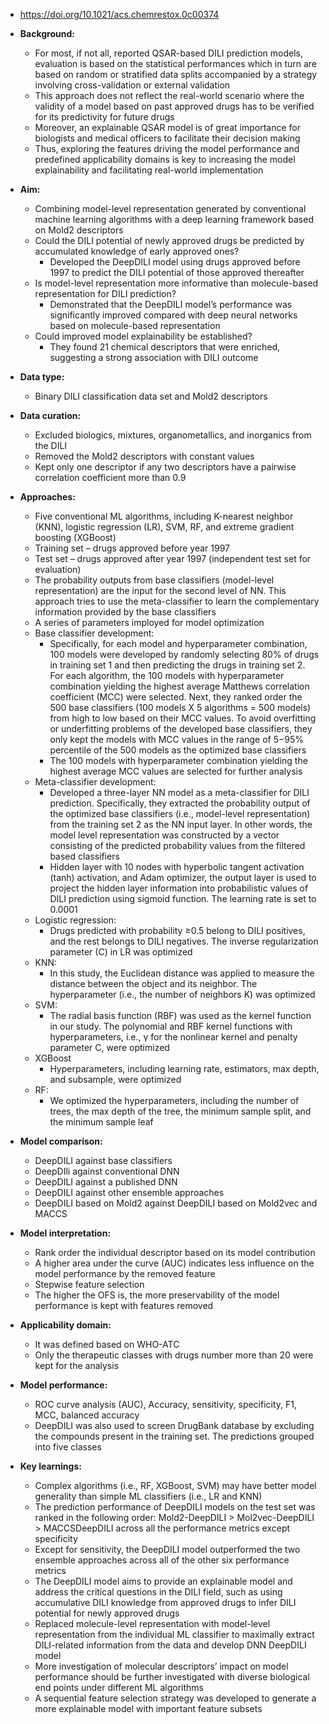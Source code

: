 * https://doi.org/10.1021/acs.chemrestox.0c00374

* **Background:** 
  * For most, if not all, reported QSAR-based DILI prediction models, evaluation is based on the statistical performances which in turn are based on random or stratified data splits accompanied by a strategy involving cross-validation or external validation
  * This approach does not reflect the real-world scenario where the validity of a model based on past approved drugs has to be verified for its predictivity for future drugs
  * Moreover, an explainable QSAR model is of great importance for biologists and medical officers to facilitate their decision making
  * Thus, exploring the features driving the model performance and predefined applicability domains is key to increasing the model explainability and facilitating real-world implementation

* **Aim:** 
  * Combining model-level representation generated by conventional machine learning algorithms with a deep learning framework based on Mold2 descriptors
  * Could the DILI potential of newly approved drugs be predicted by accumulated knowledge of early approved ones?
    * Developed the DeepDILI model using drugs approved before 1997 to predict the DILI potential of those approved thereafter
  * Is model-level representation more informative than molecule-based representation for DILI prediction?
    * Demonstrated that the DeepDILI model’s performance was significantly improved compared with deep neural networks based on molecule-based representation
  * Could improved model explainability be established?
    * They found 21 chemical descriptors that were enriched, suggesting a strong association with DILI outcome

* **Data type:** 
  * Binary DILI classification data set and Mold2 descriptors

* **Data curation:**
  * Excluded biologics, mixtures, organometallics, and inorganics from the DILI
  * Removed the Mold2 descriptors with constant values
  * Kept only one descriptor if any two descriptors have a pairwise correlation coefficient more than 0.9

* **Approaches:**
   * Five conventional ML algorithms, including K-nearest neighbor (KNN), logistic regression (LR), SVM, RF, and extreme gradient boosting (XGBoost)
   * Training set – drugs approved before year 1997
   * Test set – drugs approved after year 1997 (independent test set for evaluation)
   * The probability outputs from base classifiers (model-level representation) are the input for the second level of NN. This approach tries to use the meta-classifier to learn the complementary information provided by the base classifiers
   * A series of parameters imployed for model optimization
   * Base classifier development:
     * Specifically, for each model and hyperparameter combination, 100 models were developed by randomly selecting 80% of drugs in training set 1 and then predicting the drugs in training set 2. For each algorithm, the 100 models with hyperparameter combination yielding the highest average Matthews correlation coefficient (MCC) were selected. Next, they ranked order the 500 base classifiers (100 models X 5 algorithms = 500 models) from high to low based on their MCC values. To avoid overfitting or underfitting problems of the developed base classifiers, they only kept the models with MCC values in the range of 5−95% percentile of the 500 models as the optimized base classifiers
     * The 100 models with hyperparameter combination yielding the highest average MCC values are selected for further analysis
  * Meta-classifier development:
    * Developed a three-layer NN model as a meta-classifier for DILI prediction. Specifically, they extracted the probability output of the optimized base classifiers (i.e., model-level representation) from the training set 2 as the NN input layer. In other words, the model level representation was constructed by a vector consisting of the predicted probability values from the filtered based classifiers
    * Hidden layer with 10 nodes with hyperbolic tangent activation (tanh) activation, and Adam optimizer, the output layer is used to project the hidden layer information into probabilistic values of DILI prediction using sigmoid function. The learning rate is set to 0.0001
  * Logistic regression:
    * Drugs predicted with probability ≥0.5 belong to DILI positives, and the rest belongs to DILI negatives. The inverse regularization parameter (C) in LR was optimized
  * KNN:
    * In this study, the Euclidean distance was applied to measure the distance between the object and its neighbor. The hyperparameter (i.e., the number of neighbors K) was optimized
  * SVM:
    * The radial basis function (RBF) was used as the kernel function in our study. The polynomial and RBF kernel functions with hyperparameters, i.e., γ for the nonlinear kernel and penalty parameter C, were optimized
  * XGBoost
    * Hyperparameters, including learning rate, estimators, max depth, and subsample, were optimized
  * RF:
    * We optimized the hyperparameters, including the number of trees, the max depth of the tree, the minimum sample split, and the minimum sample leaf

* **Model comparison:**
  * DeepDILI against base classifiers
  * DeepDIli against conventional DNN
  * DeepDILI against a published DNN
  * DeepDILI against other ensemble approaches
  * DeepDILI based on Mold2 against DeepDILI based on Mold2vec and MACCS

* **Model interpretation:**
  * Rank order the individual descriptor based on its model contribution
  * A higher area under the curve (AUC) indicates less influence on the model performance by the removed feature
  * Stepwise feature selection
  * The higher the OFS is, the more preservability of the model performance is kept with features removed

* **Applicability domain:**
  * It was defined based on WHO-ATC
  * Only the therapeutic classes with drugs number more than 20 were kept for the analysis

* **Model performance:**
  * ROC curve analysis (AUC), Accuracy, sensitivity, specificity, F1, MCC, balanced accuracy
  * DeepDILI was also used to screen DrugBank database by excluding the compounds present in the training set. The predictions grouped into five classes

* **Key learnings:**
  * Complex algorithms (i.e., RF, XGBoost, SVM) may have better model generality than simple ML classifiers (i.e., LR and KNN)
  * The prediction performance of DeepDILI models on the test set was ranked in the following order: Mold2-DeepDILI > Mol2vec-DeepDILI > MACCSDeepDILI across all the performance metrics except specificity
  * Except for sensitivity, the DeepDILI model outperformed the two ensemble approaches across all of the other six performance metrics
  * The DeepDILI model aims to provide an explainable model and address the critical questions in the DILI field, such as using accumulative DILI knowledge from approved drugs to infer DILI potential for newly approved drugs
  * Replaced molecule-level representation with model-level representation from the individual ML classifier to maximally extract DILI-related information from the data and develop DNN DeepDILI model
  * More investigation of molecular descriptors’ impact on model performance should be further investigated with diverse biological end points under different ML algorithms
  * A sequential feature selection strategy was developed to generate a more explainable model with important feature subsets
